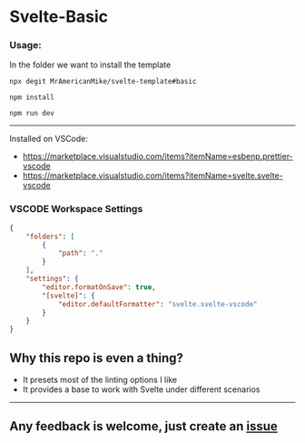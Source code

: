 # Svelte-Basic

### Usage:

In the folder we want to install the template

`npx degit MrAmericanMike/svelte-template#basic`

`npm install`

`npm run dev`

---

Installed on VSCode:

-   https://marketplace.visualstudio.com/items?itemName=esbenp.prettier-vscode
-   https://marketplace.visualstudio.com/items?itemName=svelte.svelte-vscode

### VSCODE Workspace Settings

```json
{
	"folders": [
		{
			"path": "."
		}
	],
	"settings": {
		"editor.formatOnSave": true,
		"[svelte]": {
			"editor.defaultFormatter": "svelte.svelte-vscode"
		}
	}
}
```

## Why this repo is even a thing?

-   It presets most of the linting options I like
-   It provides a base to work with Svelte under different scenarios

---

## Any feedback is welcome, just create an [issue](https://github.com/MrAmericanMike/svelte-template/issues)
